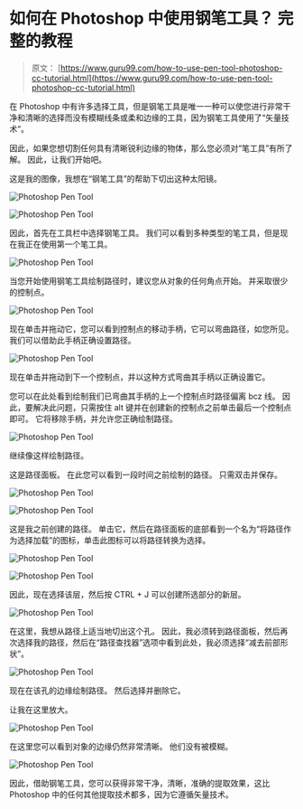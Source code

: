 # 如何在 Photoshop 中使用钢笔工具？ 完整的教程

> 原文： [https://www.guru99.com/how-to-use-pen-tool-photoshop-cc-tutorial.html](https://www.guru99.com/how-to-use-pen-tool-photoshop-cc-tutorial.html)

在 Photoshop 中有许多选择工具，但是钢笔工具是唯一一种可以使您进行非常干净和清晰的选择而没有模糊线条或柔和边缘的工具，因为钢笔工具使用了“矢量技术”。

因此，如果您想切割任何具有清晰锐利边缘的物体，那么您必须对“笔工具”有所了解。 因此，让我们开始吧。

这是我的图像，我想在“钢笔工具”的帮助下切出这种太阳镜。

![Photoshop Pen Tool](img/ff350c96d6f975d8f62aea82419f1b41.png)

![Photoshop Pen Tool](img/5318fd4d5bf7354d867c764f92f93741.png)

因此，首先在工具栏中选择钢笔工具。 我们可以看到多种类型的笔工具，但是现在我正在使用第一个笔工具。

![Photoshop Pen Tool](img/4d69e5ea4ddc2b2e17c16e090b0f4bec.png)

当您开始使用钢笔工具绘制路径时，建议您从对象的任何角点开始。 并采取很少的控制点。

![Photoshop Pen Tool](img/e67ceee43f9418c0c48a3f74db13d5fa.png)

现在单击并拖动它，您可以看到控制点的移动手柄，它可以弯曲路径，如您所见。 我们可以借助此手柄正确设置路径。

![Photoshop Pen Tool](img/ad19ce4bb79f4ae221799cc4dd75541e.png)

现在单击并拖动到下一个控制点，并以这种方式弯曲其手柄以正确设置它。

您可以在此处看到绘制我们已弯曲其手柄的上一个控制点时路径偏离 bcz 线。 因此，要解决此问题，只需按住 alt 键并在创建新的控制点之前单击最后一个控制点即可。 它将移除手柄，并允许您正确绘制路径。

![Photoshop Pen Tool](img/644d77870d86bbdfad84b67aeb364695.png)

继续像这样绘制路径。

这是路径面板。 在此您可以看到一段时间之前绘制的路径。 只需双击并保存。

![Photoshop Pen Tool](img/928867ec2d0437860a55f2d3bd431e7d.png)

![Photoshop Pen Tool](img/ca28f7cfc5df1c99100821756e90379a.png)

这是我之前创建的路径。 单击它，然后在路径面板的底部看到一个名为“将路径作为选择加载”的图标，单击此图标可以将路径转换为选择。

![Photoshop Pen Tool](img/3744ab1c3fc2f90d51e50f8003146aa9.png)

![Photoshop Pen Tool](img/6a70cb7955dccb817a9b7d8d66f77a53.png)

因此，现在选择该层，然后按 CTRL + J 可以创建所选部分的新层。

![Photoshop Pen Tool](img/f1f54d94223ddaed2bdcb250a34685f4.png)

在这里，我想从路径上适当地切出这个孔。 因此，我必须转到路径面板，然后再次选择我的路径，然后在“路径查找器”选项中看到此处，我必须选择“减去前部形状”。

![Photoshop Pen Tool](img/833bc14d20e1079f0014221bb6f2b843.png)

现在在该孔的边缘绘制路径。 然后选择并删除它。

让我在这里放大。

![Photoshop Pen Tool](img/6a509b5e817e73346c4146fed8e486a0.png)

在这里您可以看到对象的边缘仍然非常清晰。 他们没有被模糊。

![Photoshop Pen Tool](img/5aa139be098542ac0b451c837c4cf1fd.png)

因此，借助钢笔工具，您可以获得非常干净，清晰，准确的提取效果，这比 Photoshop 中的任何其他提取技术都多，因为它遵循矢量技术。